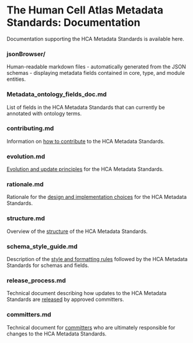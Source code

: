 # The Human Cell Atlas Metadata Standards: Documentation

Documentation supporting the HCA Metadata Standards is available here.

### jsonBrowser/

Human-readable markdown files - automatically generated from the JSON schemas - displaying metadata fields contained in core, type, and module entities.

### Metadata_ontology_fields_doc.md

List of fields in the HCA Metadata Standards that can currently be annotated with ontology terms.

### contributing.md

Information on [how to contribute](contributing.md) to the HCA Metadata Standards.

### evolution.md

[Evolution and update principles](evolution.md) for the HCA Metadata Standards.

### rationale.md

Rationale for the [design and implementation choices](rationale.md) for the HCA Metadata Standards.

### structure.md

Overview of the [structure](structure.md) of the HCA Metadata Standards.

### schema_style_guide.md

Description of the [style and formatting rules](schema_style_guide.md) followed by the HCA Metadata Standards for schemas and fields.

### release_process.md

Technical document describing how updates to the HCA Metadata Standards are [released](release_process.md) by approved committers.

### committers.md

Technical document for [committers](committers.md) who are ultimately responsible for changes to the HCA Metadata Standards.
